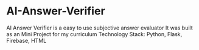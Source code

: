 # AI-Answer-Verifier
AI Answer Verifier is a easy to use subjective answer evaluator
It was built as an Mini Project for my curriculum
Technology Stack: Python, Flask, Firebase, HTML
